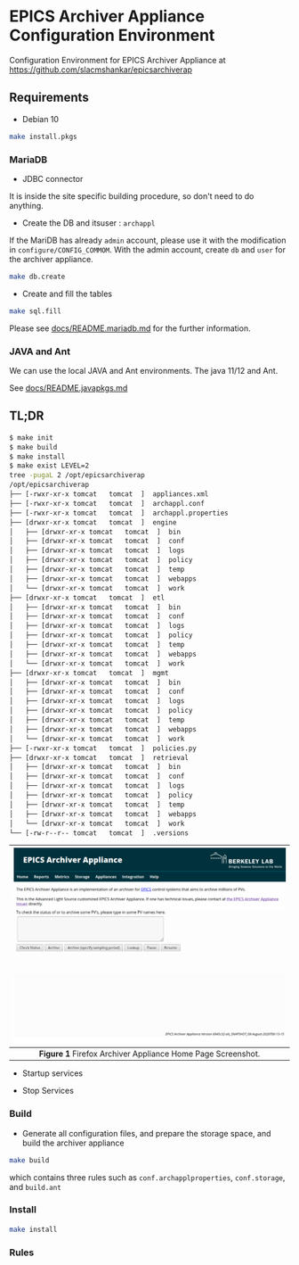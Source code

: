 # EPICS Archiver Appliance Configuration Environment

Configuration Environment for EPICS Archiver Appliance at <https://github.com/slacmshankar/epicsarchiverap>

## Requirements

* Debian 10

```bash
make install.pkgs
```

### MariaDB

* JDBC connector

It is inside the site specific building procedure, so don't need to do anything.

* Create the DB and itsuser : `archappl`

If the MariDB has already `admin` account, please use it with the modification in `configure/CONFIG_COMMOM`.
With the admin account, create `db` and `user` for the archiver appliance.

```bash
make db.create
```

* Create and fill the tables

```bash
make sql.fill
```

Please see [docs/README.mariadb.md](docs/README.mariadb.md) for the further information.

### JAVA and Ant

We can use the local JAVA and Ant environments. The java 11/12 and Ant.

See [docs/README.javapkgs.md](docs/README.javapkgs.md)

## TL;DR

```bash
$ make init
$ make build
$ make install
$ make exist LEVEL=2
tree -pugaL 2 /opt/epicsarchiverap
/opt/epicsarchiverap
├── [-rwxr-xr-x tomcat   tomcat  ]  appliances.xml
├── [-rwxr-xr-x tomcat   tomcat  ]  archappl.conf
├── [-rwxr-xr-x tomcat   tomcat  ]  archappl.properties
├── [drwxr-xr-x tomcat   tomcat  ]  engine
│   ├── [drwxr-xr-x tomcat   tomcat  ]  bin
│   ├── [drwxr-xr-x tomcat   tomcat  ]  conf
│   ├── [drwxr-xr-x tomcat   tomcat  ]  logs
│   ├── [drwxr-xr-x tomcat   tomcat  ]  policy
│   ├── [drwxr-xr-x tomcat   tomcat  ]  temp
│   ├── [drwxr-xr-x tomcat   tomcat  ]  webapps
│   └── [drwxr-xr-x tomcat   tomcat  ]  work
├── [drwxr-xr-x tomcat   tomcat  ]  etl
│   ├── [drwxr-xr-x tomcat   tomcat  ]  bin
│   ├── [drwxr-xr-x tomcat   tomcat  ]  conf
│   ├── [drwxr-xr-x tomcat   tomcat  ]  logs
│   ├── [drwxr-xr-x tomcat   tomcat  ]  policy
│   ├── [drwxr-xr-x tomcat   tomcat  ]  temp
│   ├── [drwxr-xr-x tomcat   tomcat  ]  webapps
│   └── [drwxr-xr-x tomcat   tomcat  ]  work
├── [drwxr-xr-x tomcat   tomcat  ]  mgmt
│   ├── [drwxr-xr-x tomcat   tomcat  ]  bin
│   ├── [drwxr-xr-x tomcat   tomcat  ]  conf
│   ├── [drwxr-xr-x tomcat   tomcat  ]  logs
│   ├── [drwxr-xr-x tomcat   tomcat  ]  policy
│   ├── [drwxr-xr-x tomcat   tomcat  ]  temp
│   ├── [drwxr-xr-x tomcat   tomcat  ]  webapps
│   └── [drwxr-xr-x tomcat   tomcat  ]  work
├── [-rwxr-xr-x tomcat   tomcat  ]  policies.py
├── [drwxr-xr-x tomcat   tomcat  ]  retrieval
│   ├── [drwxr-xr-x tomcat   tomcat  ]  bin
│   ├── [drwxr-xr-x tomcat   tomcat  ]  conf
│   ├── [drwxr-xr-x tomcat   tomcat  ]  logs
│   ├── [drwxr-xr-x tomcat   tomcat  ]  policy
│   ├── [drwxr-xr-x tomcat   tomcat  ]  temp
│   ├── [drwxr-xr-x tomcat   tomcat  ]  webapps
│   └── [drwxr-xr-x tomcat   tomcat  ]  work
└── [-rw-r--r-- tomcat   tomcat  ]  .versions
```

|![AAH](docs/images/home.png)|
| :---: |
|**Figure 1** Firefox Archiver Appliance Home Page Screenshot.|

* Startup services

* Stop Services

### Build

* Generate all configuration files, and prepare the storage space, and build the archiver appliance

```bash
make build
```

which contains three rules such as `conf.archapplproperties`, `conf.storage`, and `build.ant`

### Install

```bash
make install
```

### Rules
